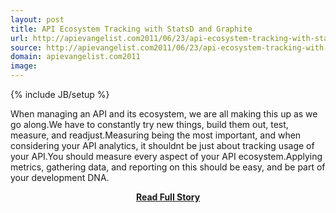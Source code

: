 ```yaml
---
layout: post
title: API Ecosystem Tracking with StatsD and Graphite
url: http://apievangelist.com2011/06/23/api-ecosystem-tracking-with-statsd-and-graphite/
source: http://apievangelist.com2011/06/23/api-ecosystem-tracking-with-statsd-and-graphite/
domain: apievangelist.com2011
image: 
---
```

{% include JB/setup %}<p>When managing an API and its ecosystem, we are all making this up as we go along.We have to constantly try new things, build them out, test, measure, and readjust.Measuring being the most important, and when considering your API analytics, it shouldnt be just about tracking usage of your API.You should measure every aspect of your API ecosystem.Applying metrics, gathering data, and reporting on this should be easy, and be part of your development DNA.</p>
<center><p><a href="http://apievangelist.com2011/06/23/api-ecosystem-tracking-with-statsd-and-graphite/" style='padding:25px; font-sze:18px; font-weight: bold;'>Read Full Story</a></p></center>
